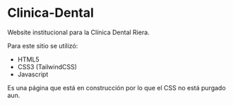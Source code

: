 <h1>Clinica-Dental</h1>
<p>Website institucional para la Clínica Dental Riera.</p>
<p>Para este sitio se utilizó:</p>
<ul>
    <li>HTML5</li>
    <li>CSS3 (TailwindCSS)</li>
    <li>Javascript</li>
</ul>

<p>Es una página que está en construcción por lo que el CSS no está purgado aun.</p>

